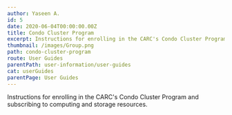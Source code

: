 ```yaml
---
author: Yaseen A.
id: 5
date: 2020-06-04T00:00:00.00Z
title: Condo Cluster Program
excerpt: Instructions for enrolling in the CARC's Condo Cluster Program and subscribing to computing and storage resources.
thumbnail: /images/Group.png
path: condo-cluster-program
route: User Guides
parentPath: user-information/user-guides
cat: userGuides
parentPage: User Guides
---
```


Instructions for enrolling in the CARC's Condo Cluster Program and subscribing to computing and storage resources.
